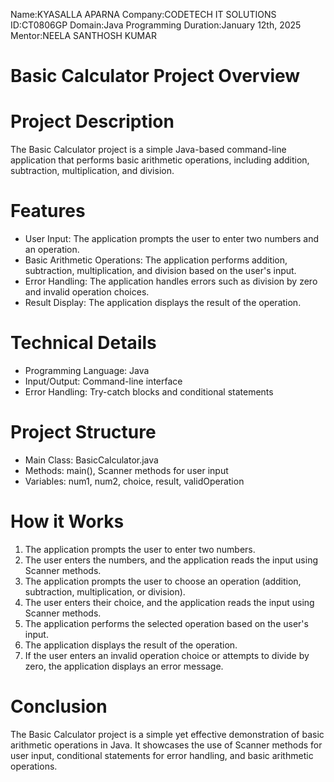 Name:KYASALLA APARNA
Company:CODETECH IT SOLUTIONS
ID:CT0806GP
Domain:Java Programming
Duration:January 12th, 2025
Mentor:NEELA SANTHOSH KUMAR

# Basic Calculator Project Overview

# Project Description

The Basic Calculator project is a simple Java-based command-line application that performs basic arithmetic operations, including addition, subtraction, multiplication, and division.

# Features

- User Input: The application prompts the user to enter two numbers and an operation.
- Basic Arithmetic Operations: The application performs addition, subtraction, multiplication, and division based on the user's input.
- Error Handling: The application handles errors such as division by zero and invalid operation choices.
- Result Display: The application displays the result of the operation.

# Technical Details

- Programming Language: Java
- Input/Output: Command-line interface
- Error Handling: Try-catch blocks and conditional statements

# Project Structure

- Main Class: BasicCalculator.java
- Methods: main(), Scanner methods for user input
- Variables: num1, num2, choice, result, validOperation

# How it Works

1. The application prompts the user to enter two numbers.
2. The user enters the numbers, and the application reads the input using Scanner methods.
3. The application prompts the user to choose an operation (addition, subtraction, multiplication, or division).
4. The user enters their choice, and the application reads the input using Scanner methods.
5. The application performs the selected operation based on the user's input.
6. The application displays the result of the operation.
7. If the user enters an invalid operation choice or attempts to divide by zero, the application displays an error message.

# Conclusion

The Basic Calculator project is a simple yet effective demonstration of basic arithmetic operations in Java. It showcases the use of Scanner methods for user input, conditional statements for error handling, and basic arithmetic operations.






